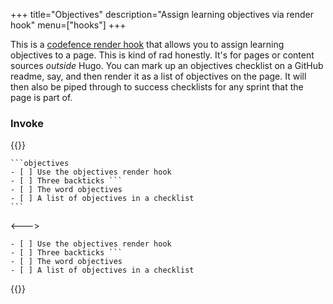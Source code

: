 +++
title="Objectives"
description="Assign learning objectives via render hook"
menu=["hooks"]
+++

This is a [codefence render hook](https://gohugo.io/render-hooks/code-blocks/) that allows you to assign learning objectives to a page. This is kind of rad honestly. It's for pages or content sources _outside_ Hugo. You can mark up an objectives checklist on a GitHub readme, say, and then render it as a list of objectives on the page. It will then also be piped through to success checklists for any sprint that the page is part of.

### Invoke

{{<columns>}}

````
```objectives
- [ ] Use the objectives render hook
- [ ] Three backticks ```
- [ ] The word objectives
- [ ] A list of objectives in a checklist
```
````

<--->

````objectives
- [ ] Use the objectives render hook
- [ ] Three backticks ```
- [ ] The word objectives
- [ ] A list of objectives in a checklist
````

{{</columns>}}
